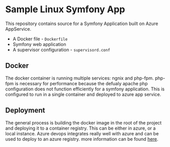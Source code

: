 # Sample Linux Symfony App

This repository contains source for a Symfony Application built on Azure AppService. 

- A Docker file - `Dockerfile`
- Symfony web application
- A supervisor configuration  - `supervisord.conf`

## Docker

The docker container is running multiple services: ngnix and php-fpm. php-fpm is necessary
for performance because the defualy apache php configuration does not function efficiently
for a symfony application. This is configured to run in a single container and deployed
to azure app service.

## Deployment

The general process is building the docker image in the root of the project and deploying it to
a container registry. This can be either in azure, or a local instance. Azure devops integrates
really well with azure and can be used to deploy to an azure registry. more information
can be found [here](https://docs.microsoft.com/en-us/azure/container-instances/container-instances-using-azure-container-registry).





